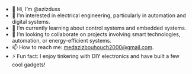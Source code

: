 - 👋 Hi, I’m @azizduss
- 👀 I’m interested in electrical engineering, particularly in automation and digital systems.
- 🌱 I’m currently learning about control systems and embedded systems.
- 💞️ I’m looking to collaborate on projects involving smart technologies, automation, or energy-efficient systems.
- 📫 How to reach me: medazizbouhouch2000@gmail.com.
- ⚡ Fun fact: I enjoy tinkering with DIY electronics and have built a few cool gadgets!

<!---
azizduss/azizduss is a ✨ special ✨ repository because its `README.md` (this file) appears on your GitHub profile.
You can click the Preview link to take a look at your changes.
--->
